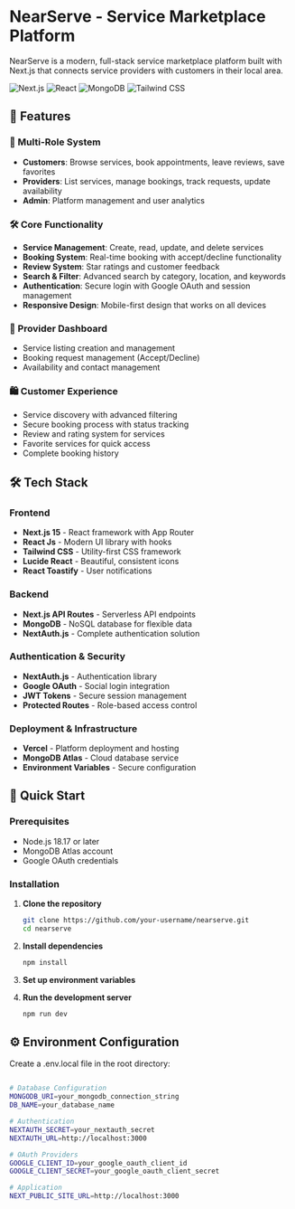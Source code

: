 # NearServe - Service Marketplace Platform

NearServe is a modern, full-stack service marketplace platform built with Next.js that connects service providers with customers in their local area.

![Next.js](https://img.shields.io/badge/Next.js-15.5.4-black?style=for-the-badge&logo=next.js)
![React](https://img.shields.io/badge/React-18-blue?style=for-the-badge&logo=react)
![MongoDB](https://img.shields.io/badge/MongoDB-Atlas-green?style=for-the-badge&logo=mongodb)
![Tailwind CSS](https://img.shields.io/badge/Tailwind-CSS-38B2AC?style=for-the-badge&logo=tailwind-css)

## 🚀 Features

### 👥 Multi-Role System
- **Customers**: Browse services, book appointments, leave reviews, save favorites
- **Providers**: List services, manage bookings, track requests, update availability
- **Admin**: Platform management and user analytics

### 🛠️ Core Functionality
- **Service Management**: Create, read, update, and delete services
- **Booking System**: Real-time booking with accept/decline functionality
- **Review System**: Star ratings and customer feedback
- **Search & Filter**: Advanced search by category, location, and keywords
- **Authentication**: Secure login with Google OAuth and session management
- **Responsive Design**: Mobile-first design that works on all devices

### 💼 Provider Dashboard
- Service listing creation and management
- Booking request management (Accept/Decline)
- Availability and contact management

### 🛍️ Customer Experience
- Service discovery with advanced filtering
- Secure booking process with status tracking
- Review and rating system for services
- Favorite services for quick access
- Complete booking history

## 🛠️ Tech Stack

### Frontend
- **Next.js 15** - React framework with App Router
- **React Js** - Modern UI library with hooks
- **Tailwind CSS** - Utility-first CSS framework
- **Lucide React** - Beautiful, consistent icons
- **React Toastify** - User notifications

### Backend
- **Next.js API Routes** - Serverless API endpoints
- **MongoDB** - NoSQL database for flexible data
- **NextAuth.js** - Complete authentication solution

### Authentication & Security
- **NextAuth.js** - Authentication library
- **Google OAuth** - Social login integration
- **JWT Tokens** - Secure session management
- **Protected Routes** - Role-based access control

### Deployment & Infrastructure
- **Vercel** - Platform deployment and hosting
- **MongoDB Atlas** - Cloud database service
- **Environment Variables** - Secure configuration

## 🚀 Quick Start

### Prerequisites
- Node.js 18.17 or later
- MongoDB Atlas account
- Google OAuth credentials

### Installation

1. **Clone the repository**
   ```bash
   git clone https://github.com/your-username/nearserve.git
   cd nearserve

2. **Install dependencies**
   ```bash
   npm install

3. **Set up environment variables**

4. **Run the development server**
   ```bash
   npm run dev

## ⚙️ Environment Configuration

Create a .env.local file in the root directory:
```bash

# Database Configuration
MONGODB_URI=your_mongodb_connection_string
DB_NAME=your_database_name

# Authentication
NEXTAUTH_SECRET=your_nextauth_secret
NEXTAUTH_URL=http://localhost:3000

# OAuth Providers
GOOGLE_CLIENT_ID=your_google_oauth_client_id
GOOGLE_CLIENT_SECRET=your_google_oauth_client_secret

# Application
NEXT_PUBLIC_SITE_URL=http://localhost:3000

